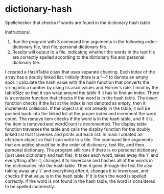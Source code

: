 # dictionary-hash
Spellchecker that checks if words are found in the dictionary hash table

Instructions:
1. Run the program with 3 command line arguments in the following order: dictionary file, test file, personal dictionary file.
2. Results will output to a file, indicating whether the words in the test file are correctly spelled according to the dictionary file and personal dictonary file.

I created a HashTable class that uses separate chaining. Each index of the array has a doubly linked list. Initially there is a “--“ to denote an empty spot. I calculate the hash value with the hash function that converts the string into a number by using its ascii values and Horner’s rule. I mod by the tableSize so that it can wrap around the table if it has to find an index. There is a contains function that checks if the word is in the hash table. The insert function checks if the list at the index is not denoted as empty, then it increments collisions. If the object is in not already in the table, it will be pushed back into the linked list at the proper index and increment the word count. The remove item checks if the word is in the hash table, and if it is, the item is removed and wordCount is decremented. The display table function traverses the table and calls the display function for the doubly linked list that traverses and prints out each list. In main I created an ofstream object so that I can write to a file. The command line arguments that are added should be in the order of dictionary, test file, and then personal dictionary. The program still runs if there is no personal dictionary (just uses dictionary and test file). It takes each word, takes away the ‘/’ and everything after it, changes it to lowercase and hashes all of the words in the dictionaries into the hash table. Then it goes through the test file also taking away any ‘/’ and everything after it, changes it to lowercase, and checks if that value is in the hash table. If it is then the word is spelled correctly. If the word is not found in the hash table, the word is considered to be spelled incorrectly.
